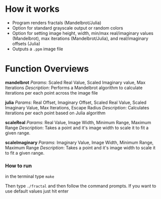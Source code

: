 # How it works

- Program renders fractals (Mandelbrot/Julia)
- Option for standard grayscale output or random colors
- Option for setting image height, width, min/max real/imaginary values (Mandelbrot), max iterations (Mandelbrot/Julia), and real/imaginary offsets (Julia)
- Outputs a `.ppm` image file

# Function Overviews

**mandelbrot**
_Params_: Scaled Real Value, Scaled Imaginary value, Max Iterations
_Description_: Performs a Mandelbrot algorithm to calculate iterations per each point across the image file

**julia**
_Params_: Real Offset, Imaginary Offset, Scaled Real Value, Scaled Imaginary Value, Max Iterations, Escape Radius
_Description_: Calculates iterations per each point based on Julia algorithm

**scaleReal**
_Params_: Real Value, Image Width, Minimum Range, Maximum Range
_Description_: Takes a point and it's image width to scale it to fit a given range.

**scaleImaginary**
_Params_: Imaginary Value, Image Width, Minimum Range, Maximum Range
_Description_: Takes a point and it's image width to scale it to fit a given range.

### How to run

in the terminal type `make`

Then type `./fractal` and then follow the command prompts. If you want to use default values just hit enter
